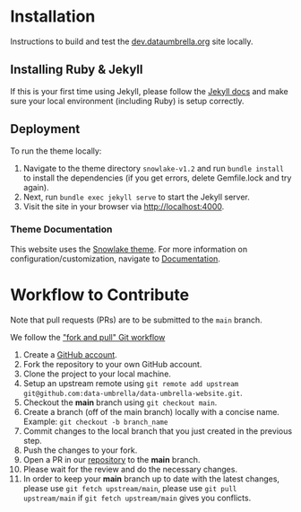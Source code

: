 # Installation
Instructions to build and test the [dev.dataumbrella.org](https://dev.dataumbrella.org/) site locally.

## Installing Ruby & Jekyll
If this is your first time using Jekyll, please follow the [Jekyll docs](https://jekyllrb.com/docs/installation/) and make sure your local environment (including Ruby) is setup correctly.

## Deployment
To run the theme locally:
1. Navigate to the theme directory `snowlake-v1.2` and run `bundle install` to install the dependencies (if you get errors, delete Gemfile.lock and try again). 
2. Next, run `bundle exec jekyll serve` to start the Jekyll server.
3. Visit the site in your browser via [http://localhost:4000](http://localhost:4000).


### Theme Documentation
This website uses the [Snowlake theme](https://jekyllthemes.io/theme/snowlake-website-jekyll-theme). For more information on configuration/customization, navigate to [Documentation](https://github.com/data-umbrella/data-umbrella-website/tree/main/Documentation).

# Workflow to Contribute

Note that pull requests (PRs) are to be submitted to the `main` branch.

We follow the ["fork and pull" Git workflow](https://github.com/susam/gitpr)
1. Create a [GitHub account](https://github.com/).  
2. Fork the repository to your own GitHub account.
3. Clone the project to your local machine.
4. Setup an upstream remote using `git remote add upstream git@github.com:data-umbrella/data-umbrella-website.git`.
5. Checkout the **main** branch using `git checkout main`.
6. Create a branch (off of the main branch) locally with a concise name. Example:  `git checkout -b branch_name`
7. Commit changes to the local branch that you just created in the previous step.
8. Push the changes to your fork.
9. Open a PR in our [repository](https://github.com/data-umbrella/data-umbrella-website) to the **main** branch.
10. Please wait for the review and do the necessary changes.
11. In order to keep your **main** branch up to date with the latest changes, please use `git fetch upstream/main`, please use `git pull upstream/main` if `git fetch upstream/main` gives you conflicts.

